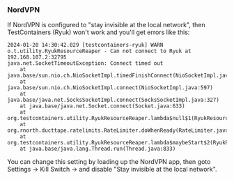 ### NordVPN

If NordVPN is configured to "stay invisible at the local network", then TestContainers (Ryuk) won't work and you'll get errors like this:

```
2024-01-20 14:30:42.029 [testcontainers-ryuk] WARN  o.t.utility.RyukResourceReaper - Can not connect to Ryuk at 192.168.107.2:32795
java.net.SocketTimeoutException: Connect timed out
	at java.base/sun.nio.ch.NioSocketImpl.timedFinishConnect(NioSocketImpl.java:546)
	at java.base/sun.nio.ch.NioSocketImpl.connect(NioSocketImpl.java:597)
	at java.base/java.net.SocksSocketImpl.connect(SocksSocketImpl.java:327)
	at java.base/java.net.Socket.connect(Socket.java:633)
	at org.testcontainers.utility.RyukResourceReaper.lambda$null$1(RyukResourceReaper.java:105)
	at org.rnorth.ducttape.ratelimits.RateLimiter.doWhenReady(RateLimiter.java:27)
	at org.testcontainers.utility.RyukResourceReaper.lambda$maybeStart$2(RyukResourceReaper.java:101)
	at java.base/java.lang.Thread.run(Thread.java:833)
```

You can change this setting by loading up the NordVPN app, then goto Settings -> Kill Switch -> and disable "Stay invisible at the local network".